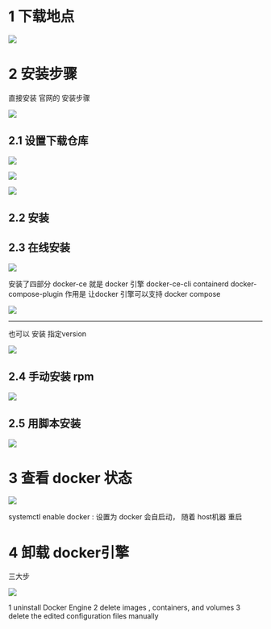 

# 1 下载地点 

![](image/Pasted%20image%2020240216161617.png)



# 2 安装步骤

直接安装 官网的 安装步骤 

![](image/Pasted%20image%2020240216162707.png)


## 2.1 设置下载仓库 

![](image/Pasted%20image%2020240216162744.png)


![](image/Pasted%20image%2020240216162830.png)

![](image/Pasted%20image%2020240216162858.png)

## 2.2 安装



## 2.3 在线安装 

![](image/Pasted%20image%2020240216163031.png)

安装了四部分 
docker-ce  就是  docker 引擎
docker-ce-cli
containerd
docker-compose-plugin  作用是 让docker 引擎可以支持 docker compose 

![](image/Pasted%20image%2020240216163122.png)



--- 
也可以 安装 指定version

![](image/Pasted%20image%2020240216163155.png)

## 2.4 手动安装 rpm 

![](image/Pasted%20image%2020240216163254.png)

## 2.5 用脚本安装 

![](image/Pasted%20image%2020240216163309.png)


# 3 查看 docker 状态 

![](image/Pasted%20image%2020240216163933.png)

systemctl enable  docker : 设置为 docker 会自启动， 随着 host机器 重启 


# 4 卸载 docker引擎

三大步

![](image/Pasted%20image%2020240216164438.png)

1 uninstall Docker Engine 
2 delete images , containers, and volumes
3 delete the edited configuration files manually 







